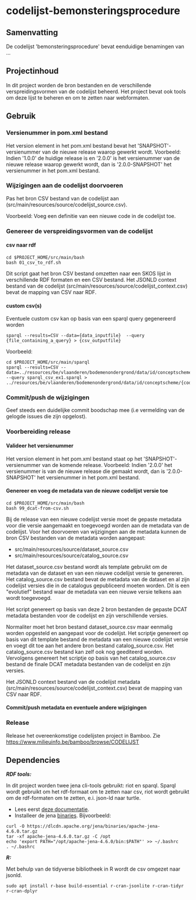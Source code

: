 # codelijst-bemonsteringsprocedure

## Samenvatting

De codelijst 'bemonsteringsprocedure' bevat eenduidige benamingen van ...


## Projectinhoud
In dit project worden de bron bestanden en de verschillende verspreidingsvormen van de codelijst beheerd.
Het project bevat ook tools om deze lijst te beheren en om te zetten naar webformaten.

## Gebruik

### Versienummer in pom.xml bestand
Het version element in het pom.xml bestand bevat het 'SNAPSHOT'-versienummer van de nieuwe release waarop gewerkt wordt.
Voorbeeld: Indien '1.0.0' de huidige release is en '2.0.0' is het versienummer van de nieuwe release waarop gewerkt wordt, dan is '2.0.0-SNAPSHOT' het versienummer in het pom.xml bestand.
### Wijzigingen aan de codelijst doorvoeren
Pas het bron CSV bestand van de codelijst aan (src/main/resources/source/codelijst_source.csv).

Voorbeeld: Voeg een definitie van een nieuwe code in de codelijst toe.

### Genereer de verspreidingsvormen van de codelijst
#### csv naar rdf
```
cd $PROJECT_HOME/src/main/bash
bash 01_csv_to_rdf.sh
```
Dit script gaat het bron CSV bestand omzetten naar een SKOS lijst in verschillende RDF formaten en een CSV bestand.
Het JSONLD context bestand van de codelijst (src/main/resources/source/codelijst_context.csv) bevat de mapping van CSV naar RDF.
#### custom csv(s)
Eventuele custom csv kan op basis van een sparql query gegenereerd worden
```
sparql --results=CSV --data={data_inputfile}  --query {file_containing_a_query} > {csv_outputfile}
```
Voorbeeld:
```
cd $PROJECT_HOME/src/main/sparql
sparql --results=CSV --data=../resources/be/vlaanderen/bodemenondergrond/data/id/conceptscheme/{codelijstId}/{codelijstId}.ttl  --query sparql_csv_ex1.sparql > ../resources/be/vlaanderen/bodemenondergrond/data/id/conceptscheme/{codelijstId}/{codelijstId}_example.csv
```
### Commit/push de wijzigingen
Geef steeds een duidelijke commit boodschap mee (i.e vermelding van de gelogde issues die zijn opgelost).

### Voorbereiding release
#### Valideer het versienummer
Het version element in het pom.xml bestand staat op het 'SNAPSHOT'-versienummer van de komende release.
Voorbeeld: Indien '2.0.0' het versienummer is van de nieuwe release die gemaakt wordt, dan is '2.0.0-SNAPSHOT' het versienummer in het pom.xml bestand.
#### Genereer en voeg de metadata van de nieuwe codelijst versie toe
```
cd $PROJECT_HOME/src/main/bash
bash 99_dcat-from-csv.sh
```
Bij de release van een nieuwe codelijst versie moet de gepaste metadata voor die versie aangemaakt en toegevoegd worden aan de metadata van de codelijst. Voor het doorvoeren van wijzigingen aan de metadata kunnen de bron CSV bestanden van de metadata worden aangepast:
- src/main/resources/source/dataset_source.csv
- src/main/resources/source/catalog_source.csv

Het dataset_source.csv bestand wordt als template gebruikt om de metadata van de dataset en van een nieuwe codelijst versie te genereren. Het catalog_source.csv bestand bevat de metadata van de dataset en al zijn codelijst versies die in de catalogus gepubliceerd moeten worden. Dit is een "evolutief" bestand waar de metadata van een nieuwe versie telkens aan wordt toegevoegd.

Het script genereert op basis van deze 2 bron bestanden de gepaste DCAT metadata bestanden voor de codelijst en zijn verschillende versies.

Normaliter moet het bron bestand dataset_source.csv maar eenmalig worden opgesteld en aangepast voor de codelijst.
Het scriptje genereert op basis van dit template bestand de metadata van een nieuwe codelijst versie en voegt dit toe aan het andere bron bestand catalog_source.csv.
Het catalog_source.csv bestand kan zelf ook nog geediteerd worden.
Vervolgens genereert het scriptje op basis van het catalog_source.csv bestand de finale DCAT metadata bestanden van de codelijst en zijn versies.

Het JSONLD context bestand van de codelijst metadata (src/main/resources/source/codelijst_context.csv) bevat de mapping van CSV naar RDF.
#### Commit/push metadata en eventuele andere wijzigingen

### Release
Release het overeenkomstige codelijsten project in Bamboo. Zie https://www.milieuinfo.be/bamboo/browse/CODELIJST

## Dependencies

**_RDF tools:_**

In dit project worden twee jena cli-tools gebruikt: riot en sparql.
Sparql wordt gebruikt om het rdf-formaat om te zetten naar csv, riot wordt gebruikt om de rdf-formaten om te zetten, e.i. json-ld naar turtle.
- Lees eerst [deze documentatie](https://jena.apache.org/documentation/tools/index.html).
- Installeer de jena [binaries](https://dlcdn.apache.org/jena/binaries/).
  Bijvoorbeeld:
```
curl -O https://dlcdn.apache.org/jena/binaries/apache-jena-4.6.0.tar.gz
tar -xf apache-jena-4.6.0.tar.gz -C /opt
echo 'export PATH="/opt/apache-jena-4.6.0/bin:$PATH"' >> ~/.bashrc
. ~/.bashrc
```

**_R:_**

Met behulp van de tidyverse bibliotheek in R wordt de csv omgezet naar jsonld.
```
sudo apt install r-base build-essential r-cran-jsonlite r-cran-tidyr r-cran-dplyr
```

